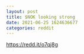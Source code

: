 ```yaml
--- 
layout: post 
title: $NOK looking strong 
date: 2021-06-25 1624636677 
categories: reddit 
--- 
```

https://redd.it/o7qj8g